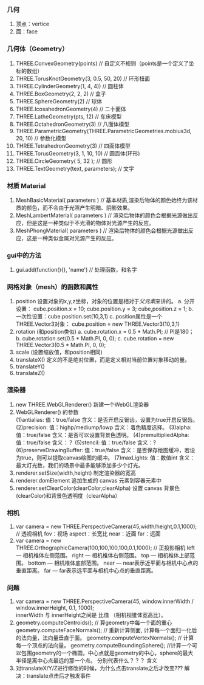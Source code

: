 ### 几何 
1. 顶点：vertice
2. 面：face

### 几何体（Geometry）
1. THREE.ConvexGeometry(points)    // 自定义不规则（points是一个定义了坐标的数组）
2. THREE.TorusKnotGeometry(3, 0.5, 50, 20)    // 环形扭面
3. THREE.CylinderGeometry(1, 4, 4))  // 圆柱体
4. THREE.BoxGeometry(2, 2, 2)   // 盒子
5. THREE.SphereGeometry(2)   // 球体
6. THREE.IcosahedronGeometry(4)  // 二十面体
7. THREE.LatheGeometry(pts, 12)  // 车床模型
8. THREE.OctahedronGeometry(3)  // 八面体模型
9. THREE.ParametricGeometry(THREE.ParametricGeometries.mobius3d, 20, 10)  // 参数化模型
10. THREE.TetrahedronGeometry(3)  // 四面体模型
11. THREE.TorusGeometry(3, 1, 10, 10)  // 圆面体(环形)
12. THREE.CircleGeometry( 5, 32 );   // 圆形
13. THREE.TextGeometry(text, parameters);  // 文字

### 材质 Material
1. MeshBasicMaterial( parameters )   // 基本材质,渲染后物体的颜色始终为该材质的颜色，而不会由于光照产生明暗、阴影效果。
2. MeshLambertMaterial( parameters )  // 渲染后物体的颜色会根据光源做出反应，但是这是一种类似于不光滑的物体对光源产生的反应。
3. MeshPhongMaterial( parameters )    // 渲染后物体的颜色会根据光源做出反应，这是一种类似金属对光源产生的反应。


### gui中的方法
1. gui.add(function(){}, 'name')  // 处理函数，和名字


### 网格对象（mesh）的函数和属性
1. position  设置对象的x,y,z坐标，对象的位置是相对于*父元素*来讲的。
    a. 分开设置： cube.position.x = 10; cube.position.y = 3; cube,position.z = 1; 
    b. 一次性设置：cube.position.set(10,3,1) 
    c. position属性是一个THREE.Vector3对象： cube.position = new THREE.Vector3(10,3,1)
2. rotation  (和position类似)
    a. cube.rotation.x = 0.5 * Math.PI;  // PI是180；
    b. cube.rotation.set(0.5 * Math.PI, 0, 0);
    c. cube.rotation = new THREE.Vector3(0.5 * Math.PI, 0, 0);
3. scale (设置缩放值，和position相同)
4. translateX()
    定义的不是绝对位置，而是定义相对当前位置对象移动的量。
5. translateY()
6. translateZ()

### 渲染器 
1. new THREE.WebGLRenderer()   新建一个WebGL渲染器
2. WebGLRenderer() 的参数  
    (1)antialias:    值：true/false    含义：是否开启反锯齿，设置为true开启反锯齿。
    (2)precision:    值：highp/mediump/lowp    含义：着色精度选择。
    (3)alpha:        值：true/false    含义：是否可以设置背景色透明。
    (4)premultipliedAlpha:     值：true/false     含义：？
    (5)stencil:      值：true/false    含义：?
    (6)preserveDrawingBuffer:    值：true/false   含义：是否保存绘图缓冲，若设为true，则可以提取canvas绘图的缓冲。
    (7)maxLights:    值：数值int    含义：最大灯光数，我们的场景中最多能够添加多少个灯光。
3. renderer.setSize(width,height)   制定渲染器的宽高
4. renderer.domElement    追加生成的 canvas 元素到容器元素中
5. renderer.setClearColor(clearColor,clearAlpha)    设置 canvas 背景色(clearColor)和背景色透明度（clearAlpha）


### 相机
1. var camera = new THREE.PerspectiveCamera(45,width/height,0.1,1000);   // 透视相机
    fov：视场    aspect：长宽比     near：近面    far：远面 
2. var camera = new THREE.OrthographicCamera(100,100,100,100,0.1,1000);  // 正投影相机
    left — 相机椎体左侧范围。   right — 相机椎体右侧范围。 
    top — 相机椎体上部范围。    bottom — 相机椎体底部范围。
    near — near表示近平面与相机中心点的垂直距离。   far — far表示远平面与相机中心点的垂直距离。


### 问题
1. var camera = new THREE.PerspectiveCamera(45, window.innerWidth / window.innerHeight, 0.1, 1000);  
    innerWidth 与 innerHeight之间是 比值 （相机视锥体宽高比）。
2.  geometry.computeCentroids();  // 算geometry中每一个面的重心
    geometry.computeFaceNormals();    // 重新计算侧面, 计算每一个面归一化后的法向量，法向量垂直于面。
    geometry.computeVertexNormals();    // 计算每一个顶点的法向量。
    geometry.computeBoundingSphere();  //计算一个可以包围geometry的一个椭圆，中心点就是geometry的中心，sphere的最大半径是离中心点最远的那一个点。
    分别代表什么？？？ 含义
3. 对translateX/Y/Z进行修改的时候，为什么点击translate之后才改变???
    解决：translate点击后才触发事件